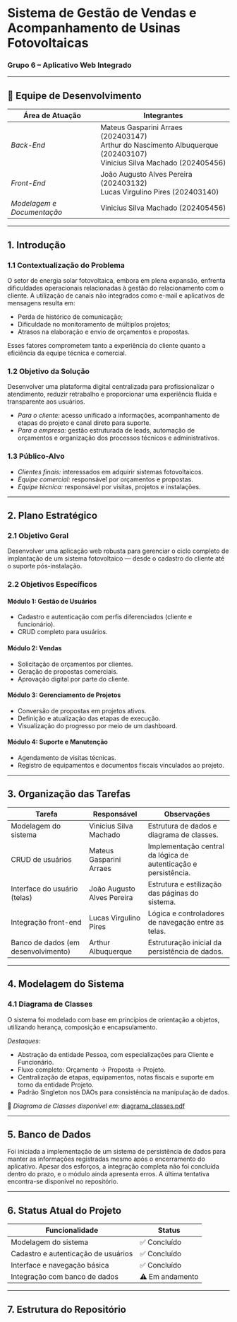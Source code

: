 # Sistema de Gestão de Vendas e Acompanhamento de Usinas Fotovoltaicas  
### Grupo 6 – Aplicativo Web Integrado

---

## 👥 Equipe de Desenvolvimento

| Área de Atuação         | Integrantes                                                                 |
|-------------------------|------------------------------------------------------------------------------|
| *Back-End*            | Mateus Gasparini Arraes (202403147)  <br> Arthur do Nascimento Albuquerque (202403107) <br> Vinicius Silva Machado (202405456) |
| *Front-End*           | João Augusto Alves Pereira (202403132) <br> Lucas Virgulino Pires (202403140) |
| *Modelagem e Documentação* | Vinicius Silva Machado (202405456)                                   |

---

## 1. Introdução

### 1.1 Contextualização do Problema

O setor de energia solar fotovoltaica, embora em plena expansão, enfrenta dificuldades operacionais relacionadas à gestão do relacionamento com o cliente. A utilização de canais não integrados como e-mail e aplicativos de mensagens resulta em:

- Perda de histórico de comunicação;
- Dificuldade no monitoramento de múltiplos projetos;
- Atrasos na elaboração e envio de orçamentos e propostas.

Esses fatores comprometem tanto a experiência do cliente quanto a eficiência da equipe técnica e comercial.

### 1.2 Objetivo da Solução

Desenvolver uma plataforma digital centralizada para profissionalizar o atendimento, reduzir retrabalho e proporcionar uma experiência fluida e transparente aos usuários.

- *Para o cliente:* acesso unificado a informações, acompanhamento de etapas do projeto e canal direto para suporte.
- *Para a empresa:* gestão estruturada de leads, automação de orçamentos e organização dos processos técnicos e administrativos.

### 1.3 Público-Alvo

- *Clientes finais:* interessados em adquirir sistemas fotovoltaicos.
- *Equipe comercial:* responsável por orçamentos e propostas.
- *Equipe técnica:* responsável por visitas, projetos e instalações.

---

## 2. Plano Estratégico

### 2.1 Objetivo Geral

Desenvolver uma aplicação web robusta para gerenciar o ciclo completo de implantação de um sistema fotovoltaico — desde o cadastro do cliente até o suporte pós-instalação.

### 2.2 Objetivos Específicos

#### Módulo 1: Gestão de Usuários
- Cadastro e autenticação com perfis diferenciados (cliente e funcionário).
- CRUD completo para usuários.

#### Módulo 2: Vendas
- Solicitação de orçamentos por clientes.
- Geração de propostas comerciais.
- Aprovação digital por parte do cliente.

#### Módulo 3: Gerenciamento de Projetos
- Conversão de propostas em projetos ativos.
- Definição e atualização das etapas de execução.
- Visualização do progresso por meio de um dashboard.

#### Módulo 4: Suporte e Manutenção
- Agendamento de visitas técnicas.
- Registro de equipamentos e documentos fiscais vinculados ao projeto.

---

## 3. Organização das Tarefas

| Tarefa                          | Responsável                | Observações                                                         |
|--------------------------------|----------------------------|----------------------------------------------------------------------|
| Modelagem do sistema           | Vinicius Silva Machado     | Estrutura de dados e diagrama de classes.                           |
| CRUD de usuários               | Mateus Gasparini Arraes    | Implementação central da lógica de autenticação e persistência.     |
| Interface do usuário (telas)   | João Augusto Alves Pereira | Estrutura e estilização das páginas do sistema.                     |
| Integração front-end           | Lucas Virgulino Pires      | Lógica e controladores de navegação entre as telas.                 |
| Banco de dados (em desenvolvimento) | Arthur Albuquerque         | Estruturação inicial da persistência de dados.                      |

---

## 4. Modelagem do Sistema

### 4.1 Diagrama de Classes

O sistema foi modelado com base em princípios de orientação a objetos, utilizando herança, composição e encapsulamento.

*Destaques:*
- Abstração da entidade Pessoa, com especializações para Cliente e Funcionário.
- Fluxo completo: Orçamento → Proposta → Projeto.
- Centralização de etapas, equipamentos, notas fiscais e suporte em torno da entidade Projeto.
- Padrão Singleton nos DAOs para consistência na manipulação de dados.

📎 *Diagrama de Classes disponível em:* [diagrama_classes.pdf](.[/diagrama_classes.pdf](https://github.com/poo-ee-2025-1/g6/blob/main/dLVDRXen4BuZyGuMFNIJbgYveYZg2cY457u4IQzes3NKbTUErbukRL-cZz5hNgpsUd_6PadQv1AO-JmpttZysNnM6d9TPBpVw_VUlxD_PCn1AQf8AibSffIJQ2eqIo6bweAKa7uFTahda6YIM31PKQKaa1_z7Y538cH6HsIZSoOEpf8yxNq3pO1ntwGfftifl9KVo87gXGaNNVXcLPbnAWC.pdf))

---

## 5. Banco de Dados

Foi iniciada a implementação de um sistema de persistência de dados para manter as informações registradas mesmo após o encerramento do aplicativo. Apesar dos esforços, a integração completa não foi concluída dentro do prazo, e o módulo ainda apresenta erros. A última tentativa encontra-se disponível no repositório.

---

## 6. Status Atual do Projeto

| Funcionalidade                          | Status        |
|----------------------------------------|---------------|
| Modelagem do sistema                   | ✅ Concluído  |
| Cadastro e autenticação de usuários    | ✅ Concluído  |
| Interface e navegação básica           | ✅ Concluído  |
| Integração com banco de dados          | ⚠ Em andamento |

---

## 7. Estrutura do Repositório

